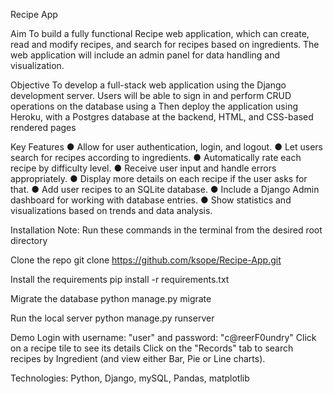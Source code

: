Recipe App

Aim
To build a fully functional Recipe web application, which can create, read and modify recipes, and search for recipes based on ingredients. The web application will include an admin panel for data handling and visualization.

Objective
To develop a full-stack web application using the Django development server. Users will be able to sign in and perform CRUD operations on the database using a Then deploy the application using Heroku, with a Postgres database at
the backend, HTML, and CSS-based rendered pages

Key Features
● Allow for user authentication, login, and logout.
● Let users search for recipes according to ingredients.
● Automatically rate each recipe by difficulty level.
● Receive user input and handle errors appropriately.
● Display more details on each recipe if the user asks for that.
● Add user recipes to an SQLite database.
● Include a Django Admin dashboard for working with database entries.
● Show statistics and visualizations based on trends and data analysis.

Installation
Note: Run these commands in the terminal from the desired root directory

Clone the repo
git clone https://github.com/ksope/Recipe-App.git

Install the requirements
pip install -r requirements.txt

Migrate the database
python manage.py migrate

Run the local server
python manage.py runserver

Demo
Login with username: "user" and password: "c@reerF0undry"
Click on a recipe tile to see its details
Click on the "Records" tab to search recipes by Ingredient (and view either Bar, Pie or Line charts).

Technologies: Python, Django, mySQL, Pandas, matplotlib
